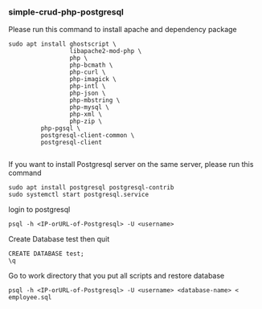 ### simple-crud-php-postgresql

Please run this command to install apache and dependency package

```
sudo apt install ghostscript \
                 libapache2-mod-php \
                 php \
                 php-bcmath \
                 php-curl \
                 php-imagick \
                 php-intl \
                 php-json \
                 php-mbstring \
                 php-mysql \
                 php-xml \
                 php-zip \
		 php-pgsql \
		 postgresql-client-common \
		 postgresql-client
		 
```

If you want to install Postgresql server on the same server, please run this command
```
sudo apt install postgresql postgresql-contrib
sudo systemctl start postgresql.service
```
login to postgresql 

```
psql -h <IP-orURL-of-Postgresql> -U <username>
```

Create Database test then quit
```
CREATE DATABASE test;
\q
```

Go to work directory that you put all scripts and restore database
```
psql -h <IP-orURL-of-Postgresql> -U <username> <database-name> < employee.sql
```									     
